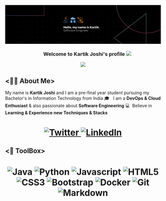 <div>
<img align="center" src="https://github.com/kjoshi0902/kjoshi0902/blob/main/Black%20Technology%20LinkedIn%20Banner.png?raw=true">
</div>
<h3 align="center">
  &nbsp;&nbsp;&nbsp;&nbsp;&nbsp;&nbsp;&nbsp;Welcome to Kartik Joshi's profile
  <img src="https://media.giphy.com/media/hvRJCLFzcasrR4ia7z/giphy.gif" width="28">
</h3>

<!-- Typing SVG by DenverCoder1 - https://github.com/DenverCoder1/readme-typing-svg -->
<p align="center">
<!--   <a href="https://github.com/DenverCoder1/readme-typing-svg"> -->
    <img src="https://readme-typing-svg.herokuapp.com?color=E22FE4&width=380&height=45&lines=Cloud-Computing+Enthusiast;Always+Learning+New+Things;Nice+To+Meet+You+...&center=true"></a>

</p>

## <👨‍💻 About Me>

My name is **Kartik Joshi** and I am a pre-final year student pursuing my Bachelor's in Information Technology from India 🎓 &nbsp;&nbsp;I am a **DevOps & Cloud Enthusiast** & also passionate about **Software Engineering** 💻  &nbsp;Believe in **Learning & Experience new Techniques & Stacks**  
<h1 align = "center">
  
  <a href="https://twitter.com/kartik_joshi5" target="_blank"><img alt="Twitter" title="Twitter" src="https://img.shields.io/badge/-Twitter-1DA1F2?style=for-the-badge&logo=twitter&logoColor=white"/>
</a> <a href="https://www.linkedin.com/in/kartik-joshi-113050238/" target="_blank"><img alt="LinkedIn" title="LinkedIn" src="https://img.shields.io/badge/LinkedIn-%230077B5.svg?&style=for-the-badge&logo=linkedin&logoColor=white"/>
</a>

</h1>
  
## <🔩 ToolBox>  
<h1 align = "center">

![Java](https://img.shields.io/badge/-java-red?style=for-the-badge&logo=java&logoColor=black)
![Python](https://img.shields.io/badge/-Python-white?style=for-the-badge&logo=python&logoColor=4B8BBE)
![Javascript](https://img.shields.io/badge/-javascript-FFED66?style=for-the-badge&logo=javascript&logoColor=black)
![HTML5](https://img.shields.io/badge/-html5-d9534f?style=for-the-badge&logo=html5&logoColor=white)
![CSS3](https://img.shields.io/badge/-css3-1572B6?style=for-the-badge&logo=css3&logoColor=white)
![Bootstrap](https://img.shields.io/badge/-bootstrap-5448C8?style=for-the-badge&logo=bootstrap&logoColor=white)
![Docker](https://img.shields.io/badge/-docker-0db7ed?style=for-the-badge&logo=docker&logoColor=white)
![Git](https://img.shields.io/badge/-git-F1502F?style=for-the-badge&logo=git&logoColor=white)
![Markdown](https://img.shields.io/badge/-markdown-747578?style=for-the-badge&logo=markdown&logoColor=white)
</h1>



